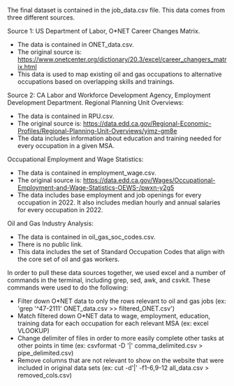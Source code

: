 The final dataset is contained in the job_data.csv file. This data comes from three different sources.

Source 1: US Department of Labor, O*NET Career Changes Matrix.
- The data is contained in ONET_data.csv.
- The original source is: https://www.onetcenter.org/dictionary/20.3/excel/career_changers_matrix.html
- This data is used to map existing oil and gas occupations to alternative occupations based on overlapping skills and trainings.

Source 2: CA Labor and Workforce Development Agency, Employment Development Department.
  Regional Planning Unit Overviews:
  - The data is contained in RPU.csv.
  - The original source is: https://data.edd.ca.gov/Regional-Economic-Profiles/Regional-Planning-Unit-Overviews/yimz-gm8e  
  - The data includes information about education and training needed for every occupation in a given MSA.

  Occupational Employment and Wage Statistics:
  - The data is contained in employment_wage.csv.
  - The original source is: https://data.edd.ca.gov/Wages/Occupational-Employment-and-Wage-Statistics-OEWS-/pwxn-y2g5
  - The data includes base employment and job openings for every occupation in 2022. It also includes median hourly and annual salaries for every occupation in 2022.

  Oil and Gas Industry Analysis:
  - The data is contained in oil_gas_soc_codes.csv.
  - There is no public link.
  - This data includes the set of Standard Occupation Codes that align with the core set of oil and gas workers.

In order to pull these data sources together, we used excel and a number of commands in the terminal, including grep, sed, awk, and csvkit. These commands were used to do the following:
- Filter down O*NET data to only the rows relevant to oil and gas jobs (ex: 'grep '^47-2111' ONET_data.csv >> filtered_ONET.csv')
- Match filtered down O*NET data to wage, employment, education, training data for each occupation for each relevant MSA (ex: excel VLOOKUP)
- Change delimiter of files in order to more easily complete other tasks at other points in time (ex: csvformat -D '|' comma_delimited.csv > pipe_delimited.csv)
- Remove columns that are not relevant to show on the website that were included in original data sets (ex: cut -d'|' -f1-6,9-12 all_data.csv > removed_cols.csv)
